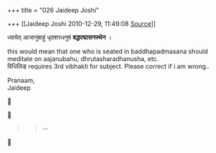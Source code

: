 +++
title = "026 Jaideep Joshi"

+++
[[Jaideep Joshi	2010-12-29, 11:49:08 [Source](https://groups.google.com/g/samskrita/c/DeBhdtr-xcg)]]



ध्यायेत् आजानुबाहुं धृतशरधनुषं **बद्धपद्मासनस्थेन** ।  
  
this would mean that one who is seated in baddhapadmasana should meditate on aajanubahu, dhrutasharadhanusha, etc.  
विधिलिङ् requires 3rd vibhakti for subject. Please correct if i am wrong..  
  
Pranaam,  
Jaideep  
  
  
  





> 
> > 
> > 
> > 
> > --  
> > 
> > 



